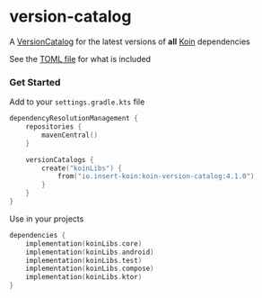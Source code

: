 # version-catalog

A [VersionCatalog](https://docs.gradle.org/current/userguide/version_catalogs.html) for the latest versions of **all** [Koin](https://github.com/InsertKoinIO/koin) dependencies

See the [TOML file](gradle/koin.versions.toml) for what is included

### Get Started

Add to your `settings.gradle.kts` file
```kotlin
dependencyResolutionManagement {
    repositories {
        mavenCentral()
    }

    versionCatalogs {
        create("koinLibs") {
            from("io.insert-koin:koin-version-catalog:4.1.0")
        }
    }
}
```

Use in your projects
```kotlin
dependencies {
    implementation(koinLibs.core)
    implementation(koinLibs.android)
    implementation(koinLibs.test)
    implementation(koinLibs.compose)
    implementation(koinLibs.ktor)
}
```